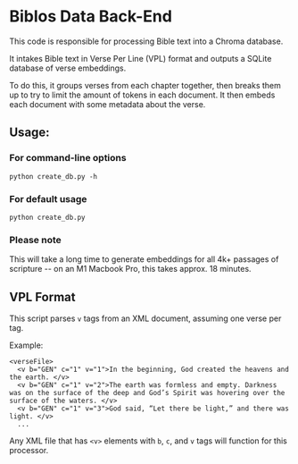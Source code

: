 # Biblos Data Back-End

This code is responsible for processing Bible text into a Chroma database.

It intakes Bible text in Verse Per Line (VPL) format and outputs a SQLite database of verse embeddings.

To do this, it groups verses from each chapter together, then breaks them up to try to limit the amount of tokens in each document.  It then embeds each document with some metadata about the verse.

## Usage:

### For command-line options
```
python create_db.py -h
```

### For default usage
```
python create_db.py
```

### Please note
This will take a long time to generate embeddings for all 4k+ passages of scripture -- on an M1 Macbook Pro, this takes approx. 18 minutes.

## VPL Format

This script parses `v` tags from an XML document, assuming one verse per tag.

Example:
```
<verseFile>
  <v b="GEN" c="1" v="1">In the beginning, God created the heavens and the earth. </v>
  <v b="GEN" c="1" v="2">The earth was formless and empty. Darkness was on the surface of the deep and God’s Spirit was hovering over the surface of the waters. </v>
  <v b="GEN" c="1" v="3">God said, “Let there be light,” and there was light. </v>
  ...
```

Any XML file that has `<v>` elements with `b`, `c`, and `v` tags will function for this processor.